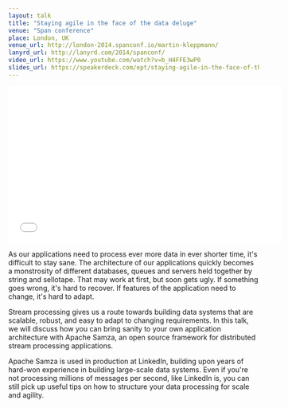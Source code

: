 ```yaml
---
layout: talk
title: "Staying agile in the face of the data deluge"
venue: "Span conference"
place: London, UK
venue_url: http://london-2014.spanconf.io/martin-kleppmann/
lanyrd_url: http://lanyrd.com/2014/spanconf/
video_url: https://www.youtube.com/watch?v=b_H4FFE3wP0
slides_url: https://speakerdeck.com/ept/staying-agile-in-the-face-of-the-data-deluge
---
```


<iframe width="550" height="315" src="//www.youtube.com/embed/b_H4FFE3wP0" frameborder="0" allowfullscreen></iframe>

<script async class="speakerdeck-embed" data-id="c3b3b35040e3013242cb36dddb3f194a" data-ratio="1.77777777777778" src="//speakerdeck.com/assets/embed.js"></script>

As our applications need to process ever more data in ever shorter time, it's difficult to stay
sane. The architecture of our applications quickly becomes a monstrosity of different databases,
queues and servers held together by string and sellotape. That may work at first, but soon gets
ugly. If something goes wrong, it's hard to recover. If features of the application need to change,
it's hard to adapt.

Stream processing gives us a route towards building data systems that are scalable, robust, and easy
to adapt to changing requirements. In this talk, we will discuss how you can bring sanity to your
own application architecture with Apache Samza, an open source framework for distributed stream
processing applications.

Apache Samza is used in production at LinkedIn, building upon years of hard-won experience in
building large-scale data systems. Even if you're not processing millions of messages per second,
like LinkedIn is, you can still pick up useful tips on how to structure your data processing  for
scale and agility.
